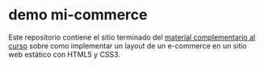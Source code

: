 # demo mi-commerce
Este repositorio contiene el sitio terminado del [material complementario al curso](https://youtu.be/sz7Z9vynkF8) sobre como implementar un layout de un e-commerce en un sitio web estático con HTML5 y CSS3.